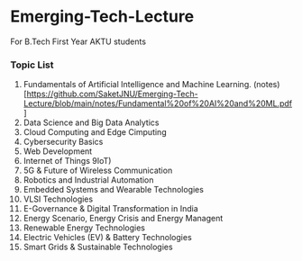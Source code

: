 # Emerging-Tech-Lecture
For B.Tech First Year AKTU students
### Topic List
1. Fundamentals of Artificial Intelligence and Machine Learning. (notes)[https://github.com/SaketJNU/Emerging-Tech-Lecture/blob/main/notes/Fundamental%20of%20AI%20and%20ML.pdf]
2. Data Science and Big Data Analytics
3. Cloud Computing and Edge Cimputing
4. Cybersecurity Basics
5. Web Development
6. Internet of Things 9IoT)
7. 5G & Future of Wireless Communication
8. Robotics and Industrial Automation
9. Embedded Systems and Wearable Technologies
10. VLSI Technologies
11. E-Governance & Digital Transformation in India
12. Energy Scenario, Energy Crisis and Energy Managent
13. Renewable Energy Technologies
14. Electric Vehicles (EV) & Battery Technologies
15. Smart Grids & Sustainable Technologies